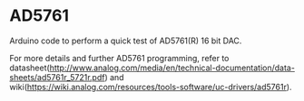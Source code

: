 # AD5761

Arduino code to perform a quick test of AD5761(R) 16 bit DAC.

For more details and further AD5761 programming, refer to datasheet(http://www.analog.com/media/en/technical-documentation/data-sheets/ad5761r_5721r.pdf) and wiki(https://wiki.analog.com/resources/tools-software/uc-drivers/ad5761r).

